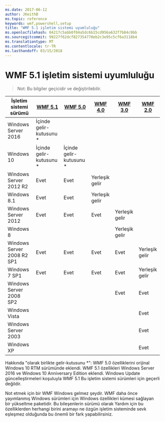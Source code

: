 ```yaml
---
ms.date: 2017-06-12
author: JKeithB
ms.topic: reference
keywords: wmf,powershell,setup
title: "WMF 5.1 işletim sistemi uyumluluğu"
ms.openlocfilehash: 04217c5abb0f04a5dc6b15cd956a632f7b84c9bb
ms.sourcegitcommit: 99227f62dcf827354770eb2c3e95c5cf6a3118b4
ms.translationtype: MT
ms.contentlocale: tr-TR
ms.lasthandoff: 03/15/2018
---
```

# <a name="wmf-51-operating-system-compatibility"></a>WMF 5.1 işletim sistemi uyumluluğu #

> Not: Bu bilgiler geçicidir ve değiştirilebilir.

| İşletim sistemi sürümü | [WMF 5.1](https://aka.ms/wmf51download) | [WMF 5.0](https://aka.ms/wmf5download) | [WMF 4.0](https://aka.ms/wmf4download) |  [WMF 3.0](https://aka.ms/wmf3download) | [WMF 2.0](https://aka.ms/wmf2download) |
| ------------------------ | ----------- | ----------- | ----------- | ------------ |  ------------- |
| Windows Server 2016 | İçinde gelir-kutusunu * |  |  |  |  |
| Windows 10 | İçinde gelir-kutusunu * | İçinde gelir-kutusunu *  | | | |  
| Windows Server 2012 R2| Evet | Evet | Yerleşik gelir |  |  |
| Windows 8.1 | Evet | Evet |  Yerleşik gelir |  |  |
| Windows Server 2012 | Evet | Evet | Evet |  Yerleşik gelir | |
| Windows 8 |  |  |  | Yerleşik gelir | |
| Windows Server 2008 R2 SP1 | Evet | Evet | Evet |  Evet| Yerleşik gelir |
| Windows 7 SP1  | Evet | Evet | Evet | Evet | Yerleşik gelir |
| Windows Server 2008 SP2 | | | | Evet | Evet |
| Windows Vista | | | | | Evet |
| Windows Server 2003| | | |  | Evet |
| Windows XP | | | |  | Evet |


Hakkında "olarak birlikte gelir-kutusunu *": WMF 5.0 özelliklerini orijinal Windows 10 RTM sürümünde eklendi.
WMF 5.1 özellikleri Windows Server 2016 ve Windows 10 Anniversary Edition eklendi. Windows Update güncelleştirmeleri koşuluyla WMF 5.1 Bu işletim sistemi sürümleri için geçerli değildir.


Not etmek için bir WMF Windows gelmez şeydir. WMF daha önce yayımlanmış Windows sürümleri için Windows özellikleri kümesi sağlayan bir yükseltme paketidir. Bu bileşenlerin sürümü olarak Yardım için bu özelliklerden herhangi birini aramayı ne özgün işletim sisteminde sevk eşleşmez olduğunda bu önemli bir fark yapabilirsiniz.

